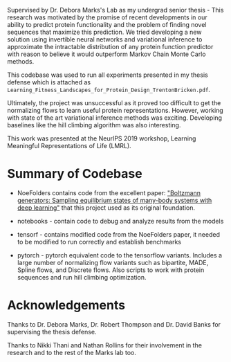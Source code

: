 
Supervised by Dr. Debora Marks's Lab as my undergrad senior thesis - This research was motivated by the promise of recent developments in our ability to predict protein functionality and the problem of finding novel sequences that maximize this prediction. We tried developing a new solution using invertible neural networks and variational inference to approximate the intractable distribution of any protein function predictor with reason to believe it would outperform Markov Chain Monte Carlo methods.

This codebase was used to run all experiments presented in my thesis defense which is attached as `Learning_Fitness_Landscapes_for_Protein_Design_TrentonBricken.pdf`.

Ultimately, the project was unsuccessful as it proved too difficult to get the normalizing flows to learn useful protein representations. However, working with state of the art variational inference methods was exciting. Developing baselines like the hill climbing algorithm was also interesting.

This work was presented at the NeurIPS 2019 workshop, Learning Meaningful Representations of Life (LMRL).

# Summary of Codebase

* NoeFolders contains code from the excellent paper: ["Boltzmann generators: Sampling equilibrium states of many-body systems with deep learning"](https://www.science.org/doi/10.1126/science.aaw1147) that this project used as its original foundation. 

* notebooks - contain code to debug and analyze results from the models

* tensorf - contains modified code from the NoeFolders paper, it needed to be modified to run correctly and establish benchmarks

* pytorch - pytorch equivalent code to the tensorflow variants. Includes a large number of normalizing flow variants such as bipartite, MADE, Spline flows, and Discrete flows. Also scripts to work with protein sequences and run hill climbing optimization.

# Acknowledgements

Thanks to Dr. Debora Marks, Dr. Robert Thompson and Dr. David Banks for supervising the thesis defense. 

Thanks to Nikki Thani and Nathan Rollins for their involvement in the research and to the rest of the Marks lab too. 